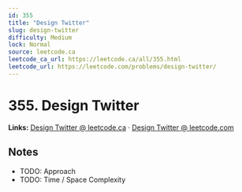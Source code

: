 ```yaml
--- 
id: 355
title: "Design Twitter"
slug: design-twitter
difficulty: Medium
lock: Normal
source: leetcode.ca
leetcode_ca_url: https://leetcode.ca/all/355.html
leetcode_url: https://leetcode.com/problems/design-twitter/
---
```


# 355. Design Twitter

**Links:** [Design Twitter @ leetcode.ca](https://leetcode.ca/all/355.html) · [Design Twitter @ leetcode.com](https://leetcode.com/problems/design-twitter/)

## Notes
- TODO: Approach
- TODO: Time / Space Complexity
